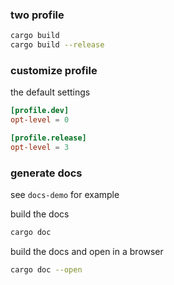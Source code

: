 ### two profile
```bash
cargo build
cargo build --release
```

### customize profile
the default settings
```toml
[profile.dev]
opt-level = 0

[profile.release]
opt-level = 3
```


### generate docs
see `docs-demo` for example

build the docs
```bash
cargo doc
```

build the docs and open in a browser
```bash
cargo doc --open
```